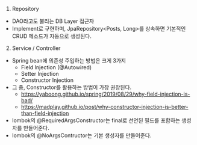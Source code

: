 1. Repository
- DAO라고도 불리는 DB Layer 접근자
- Implement로 구현하며, JpaRepository<Posts, Long>를 상속하면 기본적인 CRUD 메소드가 자동으로 생성된다. 
2. Service / Controller
- Spring bean에 의존성 주입하는 방법은 크게 3가지
  - Field Injection (@Autowired)
  - Setter Injection 
  - Constructor Injection
- 그 중, Constructor를 활용하는 방법이 가장 권장된다.
  - https://yaboong.github.io/spring/2019/08/29/why-field-injection-is-bad/
  - https://madplay.github.io/post/why-constructor-injection-is-better-than-field-injection
- lombok의 @RequiredArgsConstructor는 final로 선언된 필드를 포함하는 생성자를 만들어준다.
- lombok의 @NoArgsContructor는 기본 생성자를 만들어준다.

